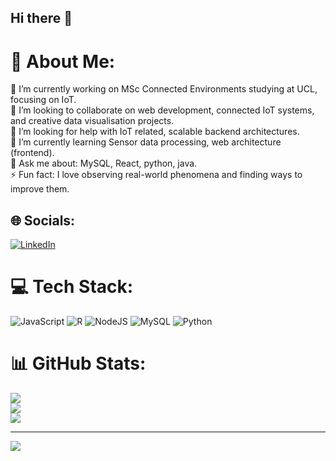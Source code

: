 ## Hi there 👋

<!--
**Lizzim24/Lizzim24** is a ✨ _special_ ✨ repository because its `README.md` (this file) appears on your GitHub profile.

Here are some ideas to get you started:

- 🔭 I’m currently working on ...
- 🌱 I’m currently learning ...
- 👯 I’m looking to collaborate on ...
- 🤔 I’m looking for help with ...
- 💬 Ask me about ...
- 📫 How to reach me: ...
- 😄 Pronouns: ...
- ⚡ Fun fact: ...
-->

# 💫 About Me:
🔭 I’m currently working on MSc Connected Environments studying at UCL, focusing on IoT.<br>👯 I’m looking to collaborate on web development, connected IoT systems, and creative data visualisation projects.<br>🤔 I’m looking for help with IoT related, scalable backend architectures.<br>🌱 I’m currently learning Sensor data processing, web architecture (frontend).<br>💬 Ask me about: MySQL, React, python, java.<br>⚡ Fun fact: I love observing real-world phenomena  and finding ways to improve them.<br>


## 🌐 Socials:
[![LinkedIn](https://img.shields.io/badge/LinkedIn-%230077B5.svg?logo=linkedin&logoColor=white)](https://linkedin.com/in/lizi-wang) 

# 💻 Tech Stack:
![JavaScript](https://img.shields.io/badge/javascript-%23323330.svg?style=for-the-badge&logo=javascript&logoColor=%23F7DF1E) ![R](https://img.shields.io/badge/r-%23276DC3.svg?style=for-the-badge&logo=r&logoColor=white) ![NodeJS](https://img.shields.io/badge/node.js-6DA55F?style=for-the-badge&logo=node.js&logoColor=white) ![MySQL](https://img.shields.io/badge/mysql-4479A1.svg?style=for-the-badge&logo=mysql&logoColor=white) ![Python](https://img.shields.io/badge/python-3670A0?style=for-the-badge&logo=python&logoColor=ffdd54)
# 📊 GitHub Stats:
![](https://github-readme-stats.vercel.app/api?username=Lizzim24&theme=dark&hide_border=false&include_all_commits=true&count_private=true)<br/>
![](https://nirzak-streak-stats.vercel.app/?user=Lizzim24&theme=dark&hide_border=false)<br/>
![](https://github-readme-stats.vercel.app/api/top-langs/?username=Lizzim24&theme=dark&hide_border=false&include_all_commits=true&count_private=true&layout=compact)

---
[![](https://visitcount.itsvg.in/api?id=Lizzim24&icon=0&color=0)](https://visitcount.itsvg.in)

<!-- Proudly created with GPRM ( https://gprm.itsvg.in ) -->
